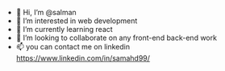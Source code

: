 - 👋 Hi, I’m @salman
- 👀 I’m interested in web development
- 🌱 I’m currently learning react
- 💞️ I’m looking to collaborate on any front-end back-end work
- 📫 you can contact me on linkedin https://www.linkedin.com/in/samahd99/

<!---
samahd/samahd is a ✨ special ✨ repository because its `README.md` (this file) appears on your GitHub profile.
You can click the Preview link to take a look at your changes.
--->
